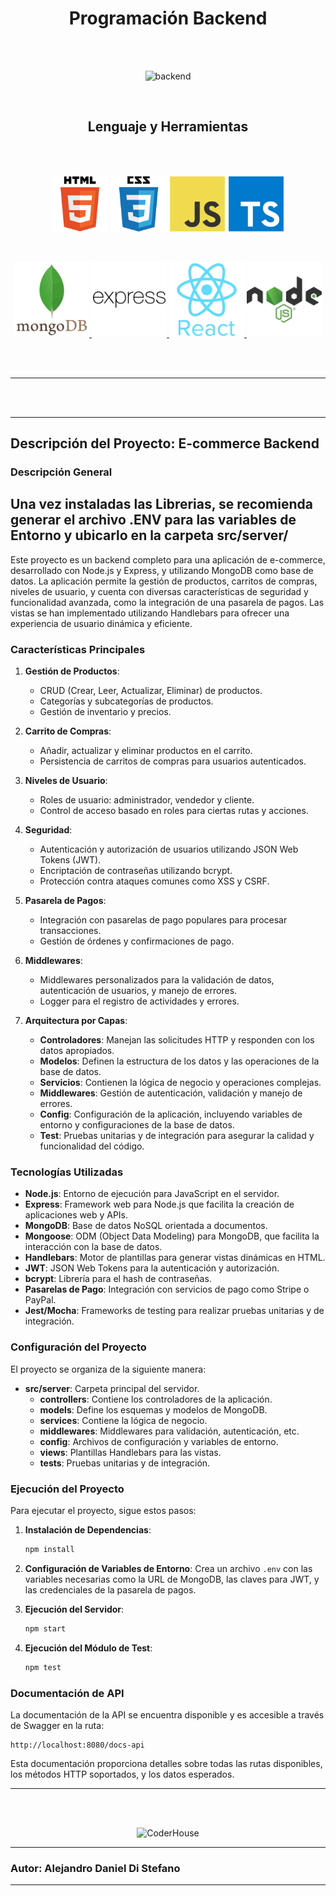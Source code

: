 <h1 align="center">Programación Backend</h1><br><br>
<p align="center"> 
<img src="https://encrypted-tbn0.gstatic.com/images?q=tbn:ANd9GcTY0JeyLTcn-kwLcHWl0gf3XzfFnot6eshV2ms8RVkEmzZst74I4X24PO8KCT7inFz46W0&usqp=CAU" alt="backend" />
</p><br>
 <h2 align="center">Lenguaje y Herramientas</h2>
 <br><br>
 <p align="center"> 
 <a href="https://www.w3.org/html/" target="_blank"> <img src="https://raw.githubusercontent.com/devicons/devicon/master/icons/html5/html5-original-wordmark.svg" alt="html5" width="90" height="90"/></a> 
 <a href="https://www.w3schools.com/css/" target="_blank"> <img src="https://raw.githubusercontent.com/devicons/devicon/master/icons/css3/css3-original-wordmark.svg" alt="css3" width="90" height="90"/></a> 
 <a href="https://developer.mozilla.org/en-US/docs/Web/JavaScript" target="_blank"> <img src="https://raw.githubusercontent.com/devicons/devicon/master/icons/javascript/javascript-original.svg" alt="Javascript" width="90" height="90"/></a> 
<a href="https://www.typescriptlang.org/" target="_blank" rel="noreferrer"> <img src="https://raw.githubusercontent.com/devicons/devicon/master/icons/typescript/typescript-original.svg" alt="typescript" width="90" height="90"/> </a> 
</p>
<br>
 <p align="center"> 
<a href="https://www.mongodb.com/" target="_blank" rel="Drako01"> <img src="https://raw.githubusercontent.com/devicons/devicon/master/icons/mongodb/mongodb-original-wordmark.svg" alt="mongodb.com"  height="120"/> </a>
<a href="https://www.express.com/" target="_blank" rel="Drako01"> <img src="https://raw.githubusercontent.com/devicons/devicon/master/icons/express/express-original-wordmark.svg" alt="express.com"  height="120"/> </a>
 <a href="https://reactjs.org/" target="_blank" rel="Drako01"> <img src="https://raw.githubusercontent.com/devicons/devicon/master/icons/react/react-original-wordmark.svg" alt="react" height="120"/> </a>
 <a href="https://nodejs.org/" target="_blank" rel="Drako01"> <img src="https://raw.githubusercontent.com/devicons/devicon/master/icons/nodejs/nodejs-original-wordmark.svg" alt="nodejs"  height="120"/> </a>
 
</p>
<br><br>




---
<br><br>

---

## Descripción del Proyecto: E-commerce Backend


### Descripción General

## Una vez instaladas las Librerias, se recomienda generar el archivo .ENV para las variables de Entorno y ubicarlo en la carpeta src/server/



Este proyecto es un backend completo para una aplicación de e-commerce, desarrollado con Node.js y Express, y utilizando MongoDB como base de datos. La aplicación permite la gestión de productos, carritos de compras, niveles de usuario, y cuenta con diversas características de seguridad y funcionalidad avanzada, como la integración de una pasarela de pagos. Las vistas se han implementado utilizando Handlebars para ofrecer una experiencia de usuario dinámica y eficiente.

### Características Principales

1. **Gestión de Productos**:
    - CRUD (Crear, Leer, Actualizar, Eliminar) de productos.
    - Categorías y subcategorías de productos.
    - Gestión de inventario y precios.

2. **Carrito de Compras**:
    - Añadir, actualizar y eliminar productos en el carrito.
    - Persistencia de carritos de compras para usuarios autenticados.

3. **Niveles de Usuario**:
    - Roles de usuario: administrador, vendedor y cliente.
    - Control de acceso basado en roles para ciertas rutas y acciones.

4. **Seguridad**:
    - Autenticación y autorización de usuarios utilizando JSON Web Tokens (JWT).
    - Encriptación de contraseñas utilizando bcrypt.
    - Protección contra ataques comunes como XSS y CSRF.

5. **Pasarela de Pagos**:
    - Integración con pasarelas de pago populares para procesar transacciones.
    - Gestión de órdenes y confirmaciones de pago.

6. **Middlewares**:
    - Middlewares personalizados para la validación de datos, autenticación de usuarios, y manejo de errores.
    - Logger para el registro de actividades y errores.

7. **Arquitectura por Capas**:
    - **Controladores**: Manejan las solicitudes HTTP y responden con los datos apropiados.
    - **Modelos**: Definen la estructura de los datos y las operaciones de la base de datos.
    - **Servicios**: Contienen la lógica de negocio y operaciones complejas.
    - **Middlewares**: Gestión de autenticación, validación y manejo de errores.
    - **Config**: Configuración de la aplicación, incluyendo variables de entorno y configuraciones de la base de datos.
    - **Test**: Pruebas unitarias y de integración para asegurar la calidad y funcionalidad del código.

### Tecnologías Utilizadas

- **Node.js**: Entorno de ejecución para JavaScript en el servidor.
- **Express**: Framework web para Node.js que facilita la creación de aplicaciones web y APIs.
- **MongoDB**: Base de datos NoSQL orientada a documentos.
- **Mongoose**: ODM (Object Data Modeling) para MongoDB, que facilita la interacción con la base de datos.
- **Handlebars**: Motor de plantillas para generar vistas dinámicas en HTML.
- **JWT**: JSON Web Tokens para la autenticación y autorización.
- **bcrypt**: Librería para el hash de contraseñas.
- **Pasarelas de Pago**: Integración con servicios de pago como Stripe o PayPal.
- **Jest/Mocha**: Frameworks de testing para realizar pruebas unitarias y de integración.

### Configuración del Proyecto

El proyecto se organiza de la siguiente manera:

- **src/server**: Carpeta principal del servidor.
  - **controllers**: Contiene los controladores de la aplicación.
  - **models**: Define los esquemas y modelos de MongoDB.
  - **services**: Contiene la lógica de negocio.
  - **middlewares**: Middlewares para validación, autenticación, etc.
  - **config**: Archivos de configuración y variables de entorno.
  - **views**: Plantillas Handlebars para las vistas.
  - **tests**: Pruebas unitarias y de integración.

### Ejecución del Proyecto

Para ejecutar el proyecto, sigue estos pasos:

1. **Instalación de Dependencias**:
    ```bash
    npm install
    ```

2. **Configuración de Variables de Entorno**:
    Crea un archivo `.env` con las variables necesarias como la URL de MongoDB, las claves para JWT, y las credenciales de la pasarela de pagos.

3. **Ejecución del Servidor**:
    ```bash
    npm start
    ```
4. **Ejecución del Módulo de Test**:
    ```bash
    npm test
    ```


### Documentación de API

La documentación de la API se encuentra disponible y es accesible a través de Swagger en la ruta:
  ```
  http://localhost:8080/docs-api
  ```

Esta documentación proporciona detalles sobre todas las rutas disponibles, los métodos HTTP soportados, y los datos esperados.

---


<br><br>

<p align="center"> 
    <img src="https://jobs.coderhouse.com/assets/logos_coderhouse.png" alt="CoderHouse"  height="100"/>
</p>



---


### Autor: Alejandro Daniel Di Stefano

---